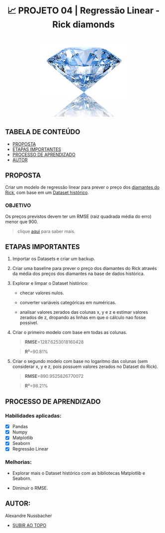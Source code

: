 <a name="topo"></a>
<h1 align="center"> 📈 PROJETO 04 | Regressão Linear - Rick diamonds <br></br>
  <img width="300" src="https://github.com/alexandrenussbacher/Ironhack-Projetos/blob/main/Projeto%2004%20-%20Rick%20diamonds/imagens/diamante.jpg" alt="Shark"/>
</h>

## TABELA DE CONTEÚDO

- [PROPOSTA](#proposta)
- [ETAPAS IMPORTANTES](#etapas)
- [PROCESSO DE APRENDIZADO](#processo_de_aprendizado)
- [AUTOR](#autor)

<a name="proposta"></a>
## PROPOSTA

Criar um modelo de regressão linear para prever o preço dos [diamantes do Rick](https://github.com/alexandrenussbacher/Ironhack-Projetos/blob/main/Projeto%2004%20-%20Rick's%20diamonds/data/Rick's%20diamonds.csv), com base em um [Dataset histórico](https://github.com/alexandrenussbacher/Ironhack-Projetos/blob/main/Projeto%2004%20-%20Rick's%20diamonds/data/Histoical%20Dataset.csv).

### OBJETIVO

Os preços previstos devem ter um RMSE (raiz quadrada média do erro) menor que 900.

> clique [aqui](https://ironhack.school/asset-v1:IRONHACK+DAFT+202007_SAO+type@asset+block@linear-regression-challenge.pdf) para saber mais.

<a name="etapas"></a>
## ETAPAS IMPORTANTES

<ol type="1">

<li> Importar os Datasets e criar um backup. </li> <p></p>

<li> Criar uma baseline para prever o preço dos diamantes do Rick através da média dos preços dos diamantes na base de dados histórica. </li> <p></p>

<li> Explorar e limpar o Dataset histórico:
 
 - checar valores nulos.
 
 - converter variáveis categóricas em numéricas.
 
 - analisar valores zerados das colunas x, y e z e estimar valores zerados de z, dropando as linhas em que o cálculo nao fosse possivel. </li> <p></p>
 
 <li> Criar o primeiro modelo com base em todas as colunas. <p></p>
  
>**RMSE**=1287.6253018160428

>**R²**=90.81% </li> <p></p>

<li> Criar o segundo modelo com base no logaritmo das colunas (sem considerar x, y e z, pois possuem valores zerados no Dataset do Rick). <p></p>
  
>**RMSE**=890.9525826770072

>**R²**=98.21% </li> <p></p>

</ol>

<a name="processo_de_aprendizado"></a>
## PROCESSO DE APRENDIZADO

### Habilidades aplicadas:

- [x] Pandas
- [x] Numpy
- [x] Matplotlib
- [x] Seaborn
- [x] Regressão Linear

### Melhorias:

* Explorar mais o Dataset histórico com as bibliotecas Matplotlib e Seaborn.

* Diminuir o RMSE.

<a name="autor"></a>
## AUTOR:

Alexandre Nussbacher

- [SUBIR AO TOPO](#topo)
